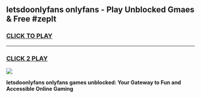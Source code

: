 
## letsdoonlyfans onlyfans - Play Unblocked Gmaes & Free #zeplt
<h3>
<a href="https://premium.freeplayer.one?title=letsdoonlyfans_onlyfans&ref=03M">CLICK TO PLAY</a></h3>
<hr>

<h3>
<a href="https://premium.freeplayer.one?title=letsdoonlyfans_onlyfans&ref=03M">CLICK 2 PLAY</a>
  
</h3>

<a href="https://premium.freeplayer.one?title=letsdoonlyfans_onlyfans&ref=03M"><img src="https://clearcache.store/games.png"></a>


**letsdoonlyfans onlyfans games unblocked: Your Gateway to Fun and Accessible Online Gaming**
